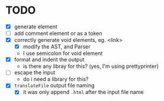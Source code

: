 # TODO

- [x] generate element
- [ ] add comment element or as a token
- [x] correctly generate void elements, eg. \<link>
    - [x] modify the AST, and Parser
    - I use semicolon for void element
- [x] format and indent the output
    - is there any libray for this? (yes, I'm using prettyprinter)
- [ ] escape the input
    - do i need a library for this?
- [x] `translateFile` output file naming
    - [x] it was only append `.html` after the input file name
